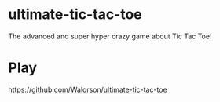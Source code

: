 # ultimate-tic-tac-toe
The advanced and super hyper crazy game about Tic Tac Toe!
# Play
https://github.com/Walorson/ultimate-tic-tac-toe
